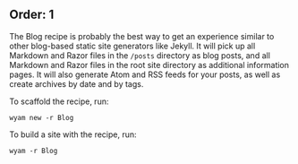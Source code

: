 Order: 1
---
The Blog recipe is probably the best way to get an experience similar to other blog-based static site generators like Jekyll. It will pick up all Markdown and Razor files in the `/posts` directory as blog posts, and all Markdown and Razor files in the root site directory as additional information pages. It will also generate Atom and RSS feeds for your posts, as well as create archives by date and by tags.

To scaffold the recipe, run:

```
wyam new -r Blog
```

To build a site with the recipe, run:

```
wyam -r Blog
```